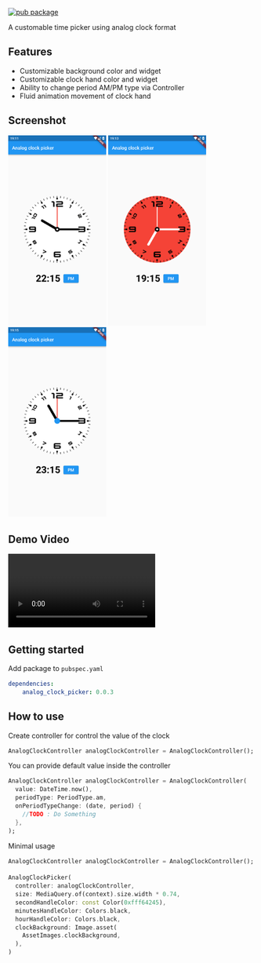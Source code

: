 [![pub package](https://img.shields.io/badge/pub-v0.0.3-blue)](https://pub.dev/packages/analog_clock_picker)

A customable time picker using analog clock format

## Features

- Customizable background color and widget
- Customizable clock hand color and widget
- Ability to change period AM/PM type via Controller
- Fluid animation movement of clock hand

## Screenshot

<p float="left">
    <img src="https://raw.githubusercontent.com/yasfdany/analog_clock_picker/master/doc/screenshots/ss_minimal.jpg" width="200px">
    <img src="https://raw.githubusercontent.com/yasfdany/analog_clock_picker/master/doc/screenshots/ss_custom_bg.jpg" width="200px">
    <img src="https://raw.githubusercontent.com/yasfdany/analog_clock_picker/master/doc/screenshots/ss_custom_ring.jpg" width="200px">
</p>

## Demo Video

![](https://github.com/yasfdany/analog_clock_picker/raw/master/doc/videos/demo_video.mp4)

## Getting started

Add package to `pubspec.yaml`

```yaml
dependencies:
    analog_clock_picker: 0.0.3
```

## How to use

Create controller for control the value of the clock

```dart
AnalogClockController analogClockController = AnalogClockController();
```

You can provide default value inside the controller

```dart
AnalogClockController analogClockController = AnalogClockController(
  value: DateTime.now(),
  periodType: PeriodType.am,
  onPeriodTypeChange: (date, period) {
    //TODO : Do Something
  },
);
```

Minimal usage

```dart
AnalogClockController analogClockController = AnalogClockController();

AnalogClockPicker(
  controller: analogClockController,
  size: MediaQuery.of(context).size.width * 0.74,
  secondHandleColor: const Color(0xfff64245),
  minutesHandleColor: Colors.black,
  hourHandleColor: Colors.black,
  clockBackground: Image.asset(
    AssetImages.clockBackground,
  ),
)
```